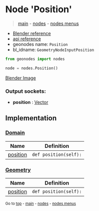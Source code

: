# Node 'Position'

> [main](../structure.md) - [nodes](nodes.md) - [nodes menus](nodes_menus.md)

- [Blender reference](https://docs.blender.org/manual/en/latest/modeling/geometry_nodes/input/position.html)
- [api reference](https://docs.blender.org/api/current/bpy.types.GeometryNodeInputPosition.html)
- geonodes name: `Position`
- bl_idname: `GeometryNodeInputPosition`

```python
from geonodes import nodes

node = nodes.Position()
```

[Blender Image](self.node_image_ref)

### Output sockets:

- **position** : [Vector](Vector.md)

## Implementation

### [Domain](Domain.md)

| Name | Definition |
|------|------------|
 | [position](Domain.md#position-property) | `def position(self):` |

### [Geometry](Geometry.md)

| Name | Definition |
|------|------------|
 | [position](Geometry.md#position-property) | `def position(self):` |

<sub>Go to [top](#node-Position) - [main](../structure.md) - [nodes](nodes.md) - [nodes menus](nodes_menus.md)</sub>

